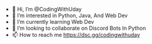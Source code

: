 - 👋 Hi, I’m @CodingWithUday
- 👀 I’m interested in Python, Java, And Web Dev
- 🌱 I’m currently learning Web Dev
- 💞️ I’m looking to collaborate on Discord Bots In Python
- 📫 How to reach me https://dsc.gg/codingwithuday

<!---
CodingWithUday/CodingWithUday is a ✨ special ✨ repository because its `README.md` (this file) appears on your GitHub profile.
You can click the Preview link to take a look at your changes.
--->
